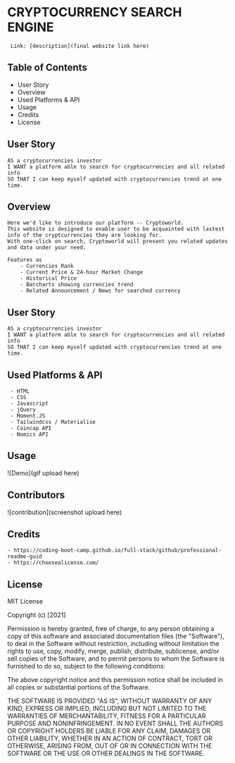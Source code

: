 # CRYPTOCURRENCY SEARCH ENGINE

     Link: [description](final website link here)

## Table of Contents
   - User Story
   - Overview
   - Used Platforms & API
   - Usage
   - Credits
   - License

## User Story

    AS a cryptocurrencies investor
    I WANT a platform able to search for cryptocurrencies and all related info
    SO THAT I can keep myself updated with cryptocurrencies trend at one time.

## Overview

    Here we'd like to introduce our platform -- Cryptoworld. 
    This website is designed to enable user to be acquainted with lastest info of the cryptcurrencies they are looking for.
    With one-click on search, Cryptoworld will present you related updates and data under your need.

    Features as 
        - Currencies Rank
        - Current Price & 24-hour Market Change
        - Historical Price
        - Barcharts showing currencies trend 
        - Related Announcement / News for searched currency

## User Story

    AS a cryptocurrencies investor
    I WANT a platform able to search for cryptocurrencies and all related info
    SO THAT I can keep myself updated with cryptocurrencies trend at one time.

## Used Platforms & API
     - HTML
     - CSS
     - Javascript
     - jQuery
     - Moment.JS
     - Tailwindcss / Materialise
     - Coincap API
     - Nomics API


## Usage
![Demo](gif upload here)

## Contributors

![contribution](screenshot upload here)

## Credits
    - https://coding-boot-camp.github.io/full-stack/github/professional-readme-guid
    - https://choosealicense.com/
    
## License
MIT License

Copyright (c) [2021]

Permission is hereby granted, free of charge, to any person obtaining a copy
of this software and associated documentation files (the "Software"), to deal
in the Software without restriction, including without limitation the rights
to use, copy, modify, merge, publish, distribute, sublicense, and/or sell
copies of the Software, and to permit persons to whom the Software is
furnished to do so, subject to the following conditions:

The above copyright notice and this permission notice shall be included in all
copies or substantial portions of the Software.

THE SOFTWARE IS PROVIDED "AS IS", WITHOUT WARRANTY OF ANY KIND, EXPRESS OR
IMPLIED, INCLUDING BUT NOT LIMITED TO THE WARRANTIES OF MERCHANTABILITY,
FITNESS FOR A PARTICULAR PURPOSE AND NONINFRINGEMENT. IN NO EVENT SHALL THE
AUTHORS OR COPYRIGHT HOLDERS BE LIABLE FOR ANY CLAIM, DAMAGES OR OTHER
LIABILITY, WHETHER IN AN ACTION OF CONTRACT, TORT OR OTHERWISE, ARISING FROM,
OUT OF OR IN CONNECTION WITH THE SOFTWARE OR THE USE OR OTHER DEALINGS IN THE
SOFTWARE.
